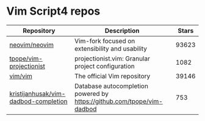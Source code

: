 # Vim Script4 repos

| Repository                                                                                      | Description                                                              | Stars |
| ----------------------------------------------------------------------------------------------- | ------------------------------------------------------------------------ | ----- |
| [neovim/neovim](https://github.com/neovim/neovim)                                               | Vim-fork focused on extensibility and usability                          | 93623 |
| [tpope/vim-projectionist](https://github.com/tpope/vim-projectionist)                           | projectionist.vim: Granular project configuration                        | 1082  |
| [vim/vim](https://github.com/vim/vim)                                                           | The official Vim repository                                              | 39146 |
| [kristijanhusak/vim-dadbod-completion](https://github.com/kristijanhusak/vim-dadbod-completion) | Database autocompletion powered by <https://github.com/tpope/vim-dadbod> | 753   |
